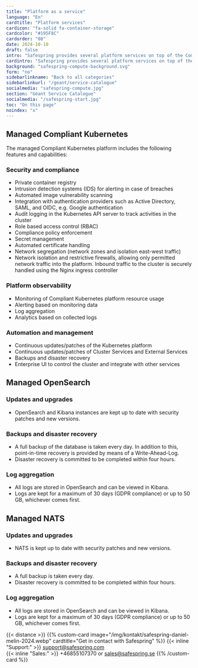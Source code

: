 ```yaml
---
title: "Platform as a service"
language: "En"
cardtitle: "Platform services"
cardicon: "fa-solid fa-container-storage"
cardcolor: "#195F8C"
cardorder: "08"
date: 2024-10-10
draft: false
intro: "Safespring provides several platform services on top of the Compute platform with containers for deploying modern and cloud native applications"
cardintro: "Safespring provides several platform services on top of the IaaS platform."
background: "safespring-compute-background.svg"
form: "no"
sidebarlinkname: "Back to all categories"
sidebarlinkurl: "/geant/service-catalogue"
socialmedia: "safespring-compute.jpg"
section: "Géant Service Catalogue"
socialmedia: "/safespring-start.jpg"
toc: "On this page"
noindex: "x"
---
```


## Managed Compliant Kubernetes
The managed Compliant Kubernetes platform includes the following features and capabilities:

### Security and compliance
- Private container registry
- Intrusion detection systems (IDS) for alerting in case of breaches
- Automated image vulnerability scanning
- Integration with authentication providers such as Active Directory, SAML, and OIDC, e.g. Google authentication
- Audit logging in the Kubernetes API server to track activities in the cluster
- Role based access control (RBAC)
- Compliance policy enforcement
- Secret management
- Automated certificate handling
- Network segregation (network zones and isolation east-west traffic)
- Network isolation and restrictive firewalls, allowing only permitted network traffic into the platform. Inbound traffic to the cluster is securely handled using the Nginx ingress controller

### Platform observability
- Monitoring of Compliant Kubernetes platform resource usage
- Alerting based on monitoring data
- Log aggregation
- Analytics based on collected logs

### Automation and management
- Continuous updates/patches of the Kubernetes platform
- Continuous updates/patches of Cluster Services and External Services
- Backups and disaster recovery
- Enterprise UI to control the cluster and integrate with other services

## Managed OpenSearch

### Updates and upgrades
- OpenSearch and Kibana instances are kept up to date with security patches and new versions.

### Backups and disaster recovery
- A full backup of the database is taken every day. In addition to this, point-in-time recovery is provided by means of a Write-Ahead-Log.
- Disaster recovery is committed to be completed within four hours.

### Log aggregation
- All logs are stored in OpenSearch and can be viewed in Kibana. 
- Logs are kept for a maximum of 30 days (GDPR compliance) or up to 50 GB, whichever comes first.

## Managed NATS

### Updates and upgrades
- NATS is kept up to date with security patches and new versions. 

### Backups and disaster recovery
- A full backup is taken every day. 
- Disaster recovery is committed to be completed within four hours.

### Log aggregation
- All logs are stored in OpenSearch and can be viewed in Kibana. 
- Logs are kept for a maximum of 30 days (GDPR compliance) or up to 50 GB, whichever comes first.

{{< distance >}}
{{% custom-card image="/img/kontakt/safespring-daniel-melin-2024.webp" cardtitle="Get in contact with Safespring" %}}
{{< inline "Support:" >}} support@safespring.com  
{{< inline "Sales:" >}} +46855107370 or sales@safespring.se
{{% /custom-card %}}

